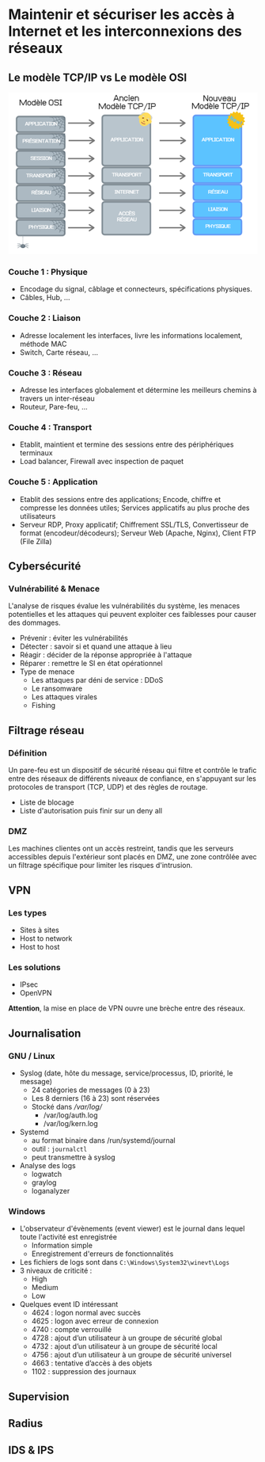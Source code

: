 # Maintenir et sécuriser les accès à Internet et les interconnexions des réseaux

## Le modèle TCP/IP vs Le modèle OSI
![image](https://github.com/Mirhazka/TSSR/blob/dde4df851017de6a5a842c4858e33c5d897eb56c/Ressources/tcpip-comparatif.webp)

### Couche 1 : Physique
- Encodage du signal, câblage et connecteurs, spécifications physiques.
- Câbles, Hub, ...

### Couche 2 : Liaison
- Adresse localement les interfaces, livre les informations localement, méthode MAC
- Switch, Carte réseau, ...

### Couche 3 : Réseau
- Adresse les interfaces globalement et détermine les meilleurs chemins à travers un inter-réseau
- Routeur, Pare-feu, ...

### Couche 4 : Transport
- Etablit, maintient et termine des sessions entre des périphériques terminaux
- Load balancer, Firewall avec inspection de paquet

### Couche 5 : Application
- Etablit des sessions entre des applications; Encode, chiffre et compresse les données utiles; Services applicatifs au plus proche des utilisateurs
- Serveur RDP, Proxy applicatif; Chiffrement SSL/TLS, Convertisseur de format (encodeur/décodeurs); Serveur Web (Apache, Nginx), Client FTP (File Zilla)

## Cybersécurité
### Vulnérabilité & Menace
L'analyse de risques évalue les vulnérabilités du système, les menaces potentielles et les attaques qui peuvent exploiter ces faiblesses pour causer des dommages.
- Prévenir : éviter les vulnérabilités
- Détecter : savoir si et quand une attaque à lieu
- Réagir : décider de la réponse appropriée à l'attaque
- Réparer : remettre le SI en état opérationnel
- Type de menace
	- Les attaques par déni de service : DDoS
	- Le ransomware
	- Les attaques virales
	- Fishing

## Filtrage réseau
### Définition
Un pare-feu est un dispositif de sécurité réseau qui filtre et contrôle le trafic entre des réseaux de différents niveaux de confiance, en s'appuyant sur les protocoles de transport (TCP, UDP) et des règles de routage.
- Liste de blocage
- Liste d'autorisation puis finir sur un deny all

### DMZ
Les machines clientes ont un accès restreint, tandis que les serveurs accessibles depuis l'extérieur sont placés en DMZ, une zone contrôlée avec un filtrage spécifique pour limiter les risques d'intrusion.

## VPN
### Les types
- Sites à sites
- Host to network
- Host to host

### Les solutions
- IPsec
- OpenVPN

**Attention**, la mise en place de VPN ouvre une brèche entre des réseaux.

## Journalisation
### GNU / Linux
- Syslog (date, hôte du message, service/processus, ID, priorité, le message)
  - 24 catégories de messages (0 à 23)
  - Les 8 derniers (16 à 23) sont réservées
  - Stocké dans */var/log/*
    - /var/log/auth.log
    - /var/log/kern.log
- Systemd 
  - au format binaire dans /run/systemd/journal
  - outil : `journalctl`
  - peut transmettre à syslog
- Analyse des logs
  - logwatch
  - graylog
  - loganalyzer

### Windows
- L'observateur d'évènements (event viewer) est le journal dans lequel toute l'activité est enregistrée
  - Information simple
  - Enregistrement d'erreurs de fonctionnalités
- Les fichiers de logs sont dans `C:\Windows\System32\winevt\Logs`
- 3 niveaux de criticité :
  - High
  - Medium
  - Low
- Quelques event ID intéressant
  - 4624 : logon normal avec succès
  - 4625 : logon avec erreur de connexion
  - 4740 : compte verrouillé
  - 4728 : ajout d’un utilisateur à un groupe de sécurité global
  - 4732 : ajout d’un utilisateur à un groupe de sécurité local
  - 4756 : ajout d’un utilisateur à un groupe de sécurité universel
  - 4663 : tentative d’accès à des objets
  - 1102 : suppression des journaux

## Supervision

## Radius

## IDS & IPS
